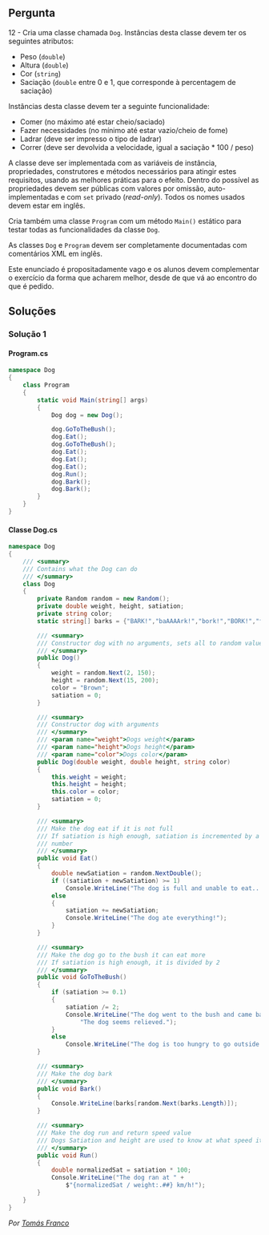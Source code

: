 ## Pergunta

12 - Cria uma classe chamada `Dog`. Instâncias desta classe devem ter os
seguintes atributos:

* Peso (`double`)
* Altura (`double`)
* Cor (`string`)
* Saciação (`double` entre 0 e 1, que corresponde à percentagem de saciação)

Instâncias desta classe devem ter a seguinte funcionalidade:

* Comer (no máximo até estar cheio/saciado)
* Fazer necessidades (no mínimo até estar vazio/cheio de fome)
* Ladrar (deve ser impresso o tipo de ladrar)
* Correr (deve ser devolvida a velocidade, igual a saciação * 100 / peso)

A classe deve ser implementada com as variáveis de instância, propriedades,
construtores e métodos necessários para atingir estes requisitos, usando as
melhores práticas para o efeito. Dentro do possível as propriedades devem ser
públicas com valores por omissão, auto-implementadas e com `set` privado
(_read-only_). Todos os nomes usados devem estar em inglês.

Cria também uma classe `Program` com um método `Main()` estático para testar
todas as funcionalidades da classe `Dog`.

As classes `Dog` e `Program` devem ser completamente documentadas com
comentários XML em inglês.

Este enunciado é propositadamente vago e os alunos devem complementar o
exercício da forma que acharem melhor, desde de que vá ao encontro do que é
pedido.

## Soluções

### Solução 1

#### Program.cs

```cs
namespace Dog
{
    class Program
    {
        static void Main(string[] args)
        {
            Dog dog = new Dog();

            dog.GoToTheBush();
            dog.Eat();
            dog.GoToTheBush();
            dog.Eat();
            dog.Eat();
            dog.Eat();
            dog.Run();
            dog.Bark();
            dog.Bark();
        }
    }
}
```

#### Classe Dog.cs

```cs
namespace Dog
{
    /// <summary>
    /// Contains what the Dog can do
    /// </summary>
    class Dog
    {
        private Random random = new Random();
        private double weight, height, satiation;
        private string color;
        static string[] barks = {"BARK!","baAAAArk!","bork!","BORK!","fum!"};

        /// <summary>
        /// Constructor dog with no arguments, sets all to random values
        /// </summary>
        public Dog()
        {
            weight = random.Next(2, 150);
            height = random.Next(15, 200);
            color = "Brown";
            satiation = 0;
        }

        /// <summary>
        /// Constructor dog with arguments
        /// </summary>
        /// <param name="weight">Dogs weight</param>
        /// <param name="height">Dogs height</param>
        /// <param name="color">Dogs color</param>
        public Dog(double weight, double height, string color)
        {
            this.weight = weight;
            this.height = height;
            this.color = color;
            satiation = 0;
        }

        /// <summary>
        /// Make the dog eat if it is not full
        /// If satiation is high enough, satiation is incremented by a random 
        /// number
        /// </summary>
        public void Eat()
        {
            double newSatiation = random.NextDouble();
            if ((satiation + newSatiation) >= 1)
                Console.WriteLine("The dog is full and unable to eat...");
            else
            {
                satiation += newSatiation;
                Console.WriteLine("The dog ate everything!");
            }
        }

        /// <summary>
        /// Make the dog go to the bush it can eat more
        /// If satiation is high enough, it is divided by 2
        /// </summary>
        public void GoToTheBush()
        {
            if (satiation >= 0.1)
            {
                satiation /= 2;
                Console.WriteLine("The dog went to the bush and came back!\n" +
                    "The dog seems relieved.");
            }
            else
                Console.WriteLine("The dog is too hungry to go outside!");
        }

        /// <summary>
        /// Make the dog bark
        /// </summary>
        public void Bark()
        {
            Console.WriteLine(barks[random.Next(barks.Length)]);
        }

        /// <summary>
        /// Make the dog run and return speed value
        /// Dogs Satiation and height are used to know at what speed it can go
        /// </summary>
        public void Run()
        {
            double normalizedSat = satiation * 100;
            Console.WriteLine("The dog ran at " +
                $"{normalizedSat / weight:.##} km/h!");
        }
    }
}
```

*Por [Tomás Franco](https://github.com/ThomasFranque)*